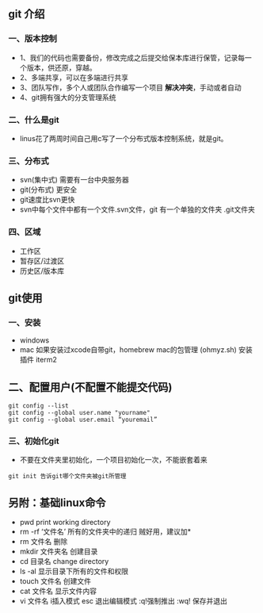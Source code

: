 ## git 介绍
### 一、版本控制
- 1、我们的代码也需要备份，修改完成之后提交给保本库进行保管，记录每一个版本，供还原，穿越。
- 2、多端共享，可以在多端进行共享
- 3、团队写作，多个人或团队合作编写一个项目 **解决冲突**，手动或者自动
- 4、git拥有强大的分支管理系统

### 二、什么是git
- linus花了两周时间自己用c写了一个分布式版本控制系统，就是git。

### 三、分布式
- svn(集中式) 需要有一台中央服务器
- git(分布式) 更安全
- git速度比svn更快
- svn中每个文件中都有一个文件.svn文件，git 有一个单独的文件夹 .git文件夹

### 四、区域
- 工作区
- 暂存区/过渡区
- 历史区/版本库

## git使用
### 一、安装
- windows
- mac 如果安装过xcode自带git，homebrew mac的包管理 (ohmyz.sh) 安装插件 iterm2

## 二、配置用户(不配置不能提交代码)
```
git config --list
git config --global user.name "yourname"
git config --global user.email “youremail”
```

### 三、初始化git
- 不要在文件夹里初始化，一个项目初始化一次，不能嵌套着来
```
git init 告诉git哪个文件夹被git所管理
```
## 另附：基础linux命令
- pwd print working directory
- rm -rf ‘文件名’ 所有的文件夹中的递归 贼好用，建议加*
- rm 文件名 删除
- mkdir 文件夹名 创建目录
- cd 目录名 change directory
- ls -al 显示目录下所有的文件和权限
- touch 文件名 创建文件
- cat 文件名 显示文件内容
- vi 文件名 i插入模式 esc 退出编辑模式 :q!强制推出  :wq! 保存并退出

